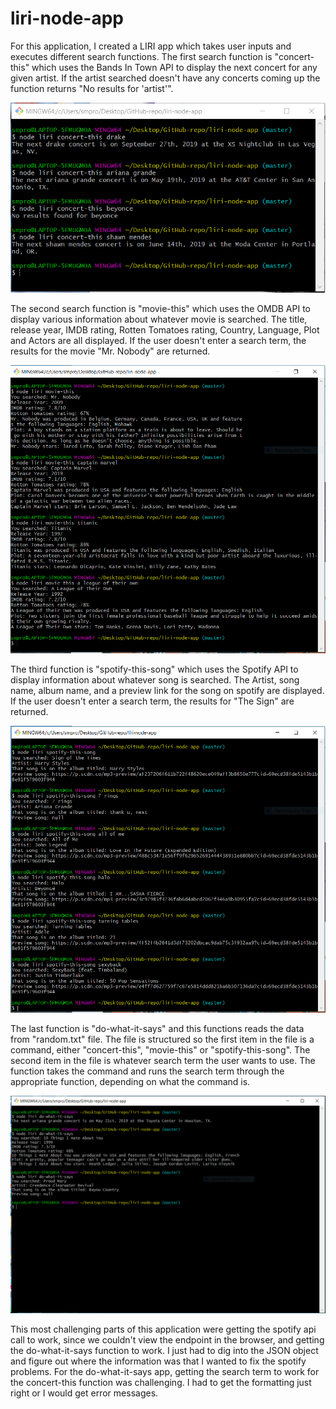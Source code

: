 # liri-node-app

For this application, I created a LIRI app which takes user inputs and executes different search functions.  The first search function is "concert-this" which uses the Bands In Town API to display the next concert for any given artist.  If the artist searched doesn't have any concerts coming up the function returns "No results for 'artist'".  

![Concert-this image](/Screenshots/Liri_concertthis.PNG)

The second search function is "movie-this" which uses the OMDB API to display various information about whatever movie is searched.  The title, release year, IMDB rating, Rotten Tomatoes rating, Country, Language, Plot and Actors are all displayed.  If the user doesn't enter a search term, the results for the movie "Mr. Nobody" are returned.

![Movie-this image](/Screenshots/Liri_moviethis.PNG)

The third function is "spotify-this-song" which uses the Spotify API to display information about whatever song is searched.  The Artist, song name, album name, and a preview link for the song on spotify are displayed.  If the user doesn't enter a search term, the results for "The Sign" are returned.  

![Spotify-this-song image](/Screenshots/Liri_spotifythis.PNG)

The last function is "do-what-it-says" and this functions reads the data from "random.txt" file.  The file is structured so the first item in the file is a command, either "concert-this", "movie-this" or "spotify-this-song".  The second item in the file is whatever search term the user wants to use.  The function takes the command and runs the search term through the appropriate function, depending on what the command is. 

![do-what-it-says image](/Screenshots/Liri_do-what-it-says.PNG)

This most challenging parts of this application were getting the spotify api call to work, since we couldn't view the endpoint in the browser, and getting the do-what-it-says function to work.  I just had to dig into the JSON object and figure out where the information was that I wanted to fix the spotify problems.  For the do-what-it-says app, getting the search term to work for the concert-this function was challenging.  I had to get the formatting just right or I would get error messages.
